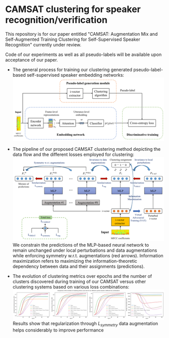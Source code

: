# CAMSAT clustering for speaker recognition/verification

This repository is for our paper entitled "CAMSAT: Augmentation Mix and Self-Augmented Training Clustering for Self-Supervised Speaker Recognition" currently under review.

Code of our experiments as well as all pseudo-labels will be available upon acceptance of our paper. 

- The general process for training our clustering generated pseudo-label-based self-supervised speaker embedding networks: ![](/process_pseudo_label_based_speaker_embedding_training.png)

- The pipeline of our proposed CAMSAT clustering method depicting the data flow and the different losses employed for clustering: ![](/CAMSAT_diagram.png)
  We constrain the predictions of the MLP-based neural network to remain unchanged under local perturbations and data augmentations while enforcing symmetry w.r.t. augmentations (red arrows). Information maximization refers to maximizing the information-theoretic dependency between data and their assignments (predictions).
- The evolution of clustering metrics over epochs and the number of clusters discovered during training of our CAMSAT versus other clustering systems based on various loss combinations: ![](/metrics_overtime.png)
  Results show that regularization through $L_{symmetry}$ data augmentation helps considerably to improve performance 
